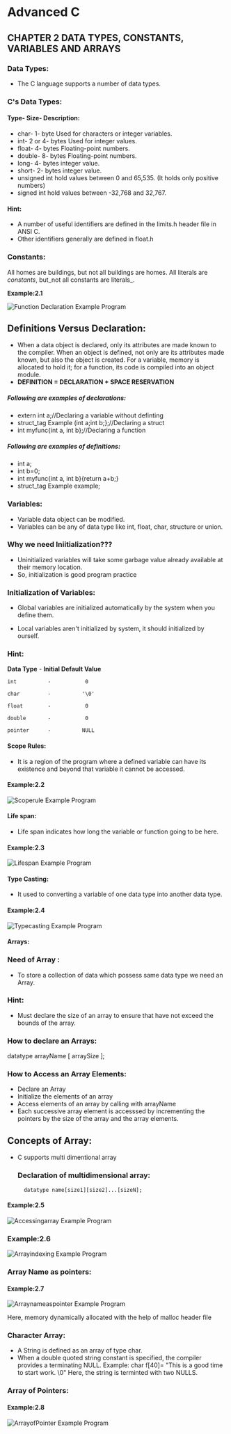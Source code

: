 # Advanced C

## CHAPTER 2 DATA TYPES, CONSTANTS, VARIABLES AND ARRAYS

### Data Types:

* The C language supports a number of data types. 

### C's Data Types:

#### Type- Size- Description:

* char- 1- byte Used for characters or integer variables.
* int- 2 or 4- bytes Used for integer values.
* float- 4- bytes Floating-point numbers.
* double- 8- bytes Floating-point numbers.
* long- 4- bytes integer value. 
* short- 2- bytes integer value.
* unsigned int hold values between 0 and 65,535. (It holds only positive numbers)
* signed int hold values between -32,768 and 32,767.
  
#### Hint:
* A number of useful identifiers are defined in the limits.h header file in ANSI C.
* Other identifiers generally are defined in float.h
  
### Constants:
All homes are buildings, but not all buildings are homes. All literals are _constants_, but_not all constants are literals_.

__Example:2.1__

![Function Declaration Example Program](images/Ex1-Fundeclar-chapter2.png)

## Definitions Versus Declaration:
* When a data object is declared, only its attributes are made known to the compiler. When an object is defined, not only are its attributes made known, but also the object is created. For a variable, memory is allocated to hold it; for a function, its code is compiled into an object module.
* __DEFINITION = DECLARATION + SPACE RESERVATION__
  
##### Following are examples of declarations:
* extern int a;//Declaring a variable without definting
* struct_tag Example (int a;int b;};//Declaring a struct
* int myfunc{int a, int b};//Declaring a function
##### Following are examples of definitions:
* int a;
* int b=0;
* int myfunc{int a, int b}{return a+b;}
* struct_tag Example example;

### Variables:
* Variable data object can be modified.
* Variables can be any of data type like int, float, char, structure or union.

### Why we need __Iniitialization__???

* Uninitialized variables will take some garbage value already available at their memory location.
* So, initialization is good program practice
  
### Initialization of Variables:

* Global variables are initialized automatically by the system when you define them.

* Local variables aren't initialized by system, it should initialized by ourself.

### Hint:

__Data Type__    -   __Initial Default Value__

    int          -           0

    char         -          '\0'

    float        -           0

    double       -           0

    pointer      -          NULL

#### Scope Rules:

   * It is a region of the program where a defined variable can have its existence and beyond that variable it cannot be accessed.

#### Example:2.2

![Scoperule Example Program](images/Ex2-Scope-chapter2.png)

#### Life span:

   * Life span indicates how long the variable or function going to be here.

#### Example:2.3

![Lifespan Example Program](images/Ex3-Lifespan-chapter2.png)

#### Type Casting:

* It used to converting a variable of one data type into another data type.

#### Example:2.4

![Typecasting Example Program](images/Ex4-typecast-chapter2.png)

#### Arrays:

### Need of Array :

* To store a collection of data which possess same data type we need an Array.

### Hint:

* Must declare the size of an array to ensure that have not exceed the bounds of the array.

### How to declare an Arrays:

datatype arrayName [ arraySize ];

### How to  Access an Array Elements:

 * Declare an Array
 * Initialize the elements of an array
 * Access elements of an array by calling with arrayName
 * Each successive array element is accesssed by incrementing the pointers by the size of the array and the array elements.

## Concepts of Array:

* C supports multi dimentional array

    ### Declaration of multidimensional array:

        datatype name[size1][size2]...[sizeN];

#### Example:2.5

![Accessingarray Example Program](images/Ex5-accarray-chapter2.png)

### Example:2.6

![Arrayindexing Example Program](images/Ex6-arrindexing-chapter2.png)

### Array Name as pointers:

#### Example:2.7

![Arraynameaspointer Example Program](images/Ex7-arrnamedaspointer-chapter2.png)

Here, memory dynamically allocated with the help of malloc header file

### Character Array:

* A String is defined as an array of type char.
* When a double quoted string constant is specified, the compiler provides a terminating NULL.
    Example: char f[40]= "This is a good time to start work. \0"
    Here, the string is terminted with two NULLS.

### Array of Pointers:

#### Example:2.8

![ArrayofPointer Example Program](images/Ex8-arrofpointer-chapter2.png)